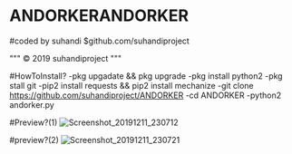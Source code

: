 # ANDORKERANDORKER
#coded by suhandi
$github.com/suhandiproject

 """ © 2019 suhandiproject """
 
 #HowToInstall?
 -pkg upgadate && pkg upgrade
 -pkg install python2
 -pkg stall git
 -pip2 install requests && pip2 install mechanize
 -git clone https://github.com/suhandiproject/ANDORKER
 -cd ANDORKER
 -python2 andorker.py
 
 #Preview?(1)
 ![Screenshot_20191211_230712](https://user-images.githubusercontent.com/53260744/70638225-135a8800-1c6b-11ea-87d4-743fae5c8a2a.jpg)

#preview?(2)
![Screenshot_20191211_230721](https://user-images.githubusercontent.com/53260744/70638239-18b7d280-1c6b-11ea-9db0-909b12682c43.jpg)
